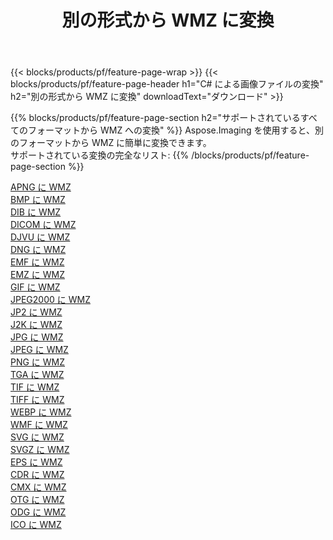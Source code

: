 ﻿---
title: 別の形式から WMZ に変換 
weight: 3920
url: /ja/java/conversion/to/wmz 
lang: ja
langdirlevel: 2
locales: zh-hans,ja,it,ru,de,es,fr,nl,id,lt,pl,pt,vi,tr,ko,zh-hant,ar,hi,th,sv,cs,uk,he
description: Aspose.Imaging を使用すると、別のフォーマットから WMZ に簡単に変換できます
---

{{< blocks/products/pf/feature-page-wrap >}}
{{< blocks/products/pf/feature-page-header h1="C# による画像ファイルの変換" h2="別の形式から WMZ に変換" downloadText="ダウンロード" >}}


{{% blocks/products/pf/feature-page-section  h2="サポートされているすべてのフォーマットから WMZ への変換" %}}
Aspose.Imaging を使用すると、別のフォーマットから WMZ に簡単に変換できます。
<br/>
サポートされている変換の完全なリスト:
{{% /blocks/products/pf/feature-page-section %}}
<div class="container-fluid productfamilypage bg-gray">
    <div class="convertypes bg-gray agp-content section">
        <div class="container">
		<div class="row other-converters">
		    <div class='col-md-2 other-converter remove-lp remove-rp'><a href="/imaging/ja/java/conversion/apng-to-wmz" >APNG に WMZ</a></div>
<div class='col-md-2 other-converter remove-lp remove-rp'><a href="/imaging/ja/java/conversion/bmp-to-wmz" >BMP に WMZ</a></div>
<div class='col-md-2 other-converter remove-lp remove-rp'><a href="/imaging/ja/java/conversion/dib-to-wmz" >DIB に WMZ</a></div>
<div class='col-md-2 other-converter remove-lp remove-rp'><a href="/imaging/ja/java/conversion/dicom-to-wmz" >DICOM に WMZ</a></div>
<div class='col-md-2 other-converter remove-lp remove-rp'><a href="/imaging/ja/java/conversion/djvu-to-wmz" >DJVU に WMZ</a></div>
<div class='col-md-2 other-converter remove-lp remove-rp'><a href="/imaging/ja/java/conversion/dng-to-wmz" >DNG に WMZ</a></div>
<div class='col-md-2 other-converter remove-lp remove-rp'><a href="/imaging/ja/java/conversion/emf-to-wmz" >EMF に WMZ</a></div>
<div class='col-md-2 other-converter remove-lp remove-rp'><a href="/imaging/ja/java/conversion/emz-to-wmz" >EMZ に WMZ</a></div>
<div class='col-md-2 other-converter remove-lp remove-rp'><a href="/imaging/ja/java/conversion/gif-to-wmz" >GIF に WMZ</a></div>
<div class='col-md-2 other-converter remove-lp remove-rp'><a href="/imaging/ja/java/conversion/jpeg2000-to-wmz" >JPEG2000 に WMZ</a></div>
<div class='col-md-2 other-converter remove-lp remove-rp'><a href="/imaging/ja/java/conversion/jp2-to-wmz" >JP2 に WMZ</a></div>
<div class='col-md-2 other-converter remove-lp remove-rp'><a href="/imaging/ja/java/conversion/j2k-to-wmz" >J2K に WMZ</a></div>
<div class='col-md-2 other-converter remove-lp remove-rp'><a href="/imaging/ja/java/conversion/jpg-to-wmz" >JPG に WMZ</a></div>
<div class='col-md-2 other-converter remove-lp remove-rp'><a href="/imaging/ja/java/conversion/jpeg-to-wmz" >JPEG に WMZ</a></div>
<div class='col-md-2 other-converter remove-lp remove-rp'><a href="/imaging/ja/java/conversion/png-to-wmz" >PNG に WMZ</a></div>
<div class='col-md-2 other-converter remove-lp remove-rp'><a href="/imaging/ja/java/conversion/tga-to-wmz" >TGA に WMZ</a></div>
<div class='col-md-2 other-converter remove-lp remove-rp'><a href="/imaging/ja/java/conversion/tif-to-wmz" >TIF に WMZ</a></div>
<div class='col-md-2 other-converter remove-lp remove-rp'><a href="/imaging/ja/java/conversion/tiff-to-wmz" >TIFF に WMZ</a></div>
<div class='col-md-2 other-converter remove-lp remove-rp'><a href="/imaging/ja/java/conversion/webp-to-wmz" >WEBP に WMZ</a></div>
<div class='col-md-2 other-converter remove-lp remove-rp'><a href="/imaging/ja/java/conversion/wmf-to-wmz" >WMF に WMZ</a></div>
<div class='col-md-2 other-converter remove-lp remove-rp'><a href="/imaging/ja/java/conversion/svg-to-wmz" >SVG に WMZ</a></div>
<div class='col-md-2 other-converter remove-lp remove-rp'><a href="/imaging/ja/java/conversion/svgz-to-wmz" >SVGZ に WMZ</a></div>
<div class='col-md-2 other-converter remove-lp remove-rp'><a href="/imaging/ja/java/conversion/eps-to-wmz" >EPS に WMZ</a></div>
<div class='col-md-2 other-converter remove-lp remove-rp'><a href="/imaging/ja/java/conversion/cdr-to-wmz" >CDR に WMZ</a></div>
<div class='col-md-2 other-converter remove-lp remove-rp'><a href="/imaging/ja/java/conversion/cmx-to-wmz" >CMX に WMZ</a></div>
<div class='col-md-2 other-converter remove-lp remove-rp'><a href="/imaging/ja/java/conversion/otg-to-wmz" >OTG に WMZ</a></div>
<div class='col-md-2 other-converter remove-lp remove-rp'><a href="/imaging/ja/java/conversion/odg-to-wmz" >ODG に WMZ</a></div>
<div class='col-md-2 other-converter remove-lp remove-rp'><a href="/imaging/ja/java/conversion/ico-to-wmz" >ICO に WMZ</a></div>
                </div>
        </div>
    </div>
</div>
<br/>

